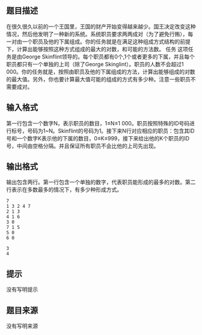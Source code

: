 


## 题目描述
在很久很久以前的一个王国里，王国的财产开始变得越来越少。国王决定改变这种情况，然后他发明了一种新的系统。系统职员要求两两成对（为了避免行贿），每一对由一个职员及他的下属组成。你的任务就是在满足这种组成方式结构的前提下，计算出能够按照这种方式组成的最大的对数，和可能的方法数。
任务
这项任务是由George Skinflint领导的。每个职员都有0个,1个或者更多的下属，并且每个职员都只有一个单独的上司（除了George Skinglint）。职员的人数不会超过1 000。你的任务就是，按照由职员及他的下属组成的方法，计算出能够组成的对数的最大值。另外，你也要计算最大值可能的组成的方式有多少种。注意一些职员不需要成对。
## 输入格式
第一行包含一个数字N，表示职员的数目，1≤N≤1 000。职员按照特殊的ID号码进行标号，号码为1~N。Skinflint的号码为1。接下来N行对应相应的职员：包含其ID号和一个数字K表示他的下属的数目，0≤K≤999，接下来给出他的K个职员的ID号，中间由空格分隔。并且保证所有职员不会比他的上司先出现。
## 输出格式
输出包含两行。第一行包含一个单独的数字，代表职员能形成的最多的对数。第二行表示在多数最多的情况下，有多少种形成方式。

```input1
7
1 3 2 4 7
2 1 3
4 1 6
3 0
7 1 5
5 0
6 0

```
```output1
3
4
```

## 提示
没有写明提示
## 题目来源
没有写明来源


